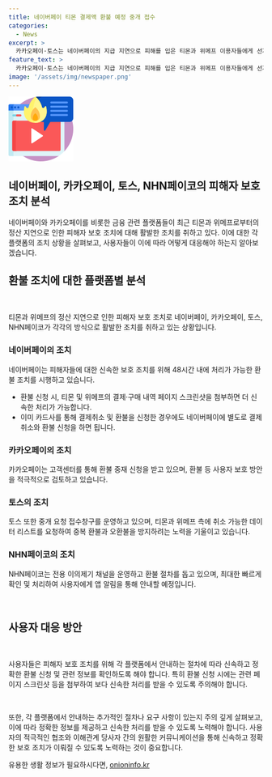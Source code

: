 ```yaml
---
title: 네이버페이 티몬 결제액 환불 예정 중개 접수
categories:
  - News
excerpt: >
  카카오페이·토스는 네이버페이의 지급 지연으로 피해를 입은 티몬과 위메프 이용자들에게 선지급 환불을 신청 받고, NHN페이코도 환불 절차를 도울 예정이다. 네이버페이와 NHN페이코는 환불 절차 안내에 대해 상세히 설명했으며, 카카오페이와 토스도 중재 신청과 중복 환불 방지에 주력하고 있다. 지불 방식에 따라 처리 기간이 상이하며, 결과는 앱 알림이나 메시지로 안내된다. 사전 확인 절차를 통해 중복 환불을 방지하고, 고객 보호 방안을 적극 검토 중이다.
feature_text: >
  카카오페이·토스는 네이버페이의 지급 지연으로 피해를 입은 티몬과 위메프 이용자들에게 선지급 환불을 신청 받고, NHN페이코도 환불 절차를 도울 예정이다. 네이버페이와 NHN페이코는 환불 절차 안내에 대해 상세히 설명했으며, 카카오페이와 토스도 중재 신청과 중복 환불 방지에 주력하고 있다. 지불 방식에 따라 처리 기간이 상이하며, 결과는 앱 알림이나 메시지로 안내된다. 사전 확인 절차를 통해 중복 환불을 방지하고, 고객 보호 방안을 적극 검토 중이다.
image: '/assets/img/newspaper.png'
---
```


<p><img src="/assets/img/news.png" alt="rentncar 속보" /></p>

<h2>네이버페이, 카카오페이, 토스, NHN페이코의 피해자 보호 조치 분석</h2>

<p data-ke-size="size16"></p>

<p>네이버페이와 카카오페이를 비롯한 금융 관련 플랫폼들이 최근 티몬과 위메프로부터의 정산 지연으로 인한 피해자 보호 조치에 대해 활발한 조치를 취하고 있다. 이에 대한 각 플랫폼의 조치 상황을 살펴보고, 사용자들이 이에 따라 어떻게 대응해야 하는지 알아보겠습니다.</p>

<h2 data-ke-size="size26">환불 조치에 대한 플랫폼별 분석</h2>

<p data-ke-size="size16">&nbsp;</p>

<p>티몬과 위메프의 정산 지연으로 인한 피해자 보호 조치로 네이버페이, 카카오페이, 토스, NHN페이코가 각각의 방식으로 활발한 조치를 취하고 있는 상황입니다.</p>

<h3>네이버페이의 조치</h3>

<p data-ke-size="size16">네이버페이는 피해자들에 대한 신속한 보호 조치를 위해 48시간 내에 처리가 가능한 환불 조치를 시행하고 있습니다.</p>

<ul>
  <li>환불 신청 시, 티몬 및 위메프의 결제·구매 내역 페이지 스크린샷을 첨부하면 더 신속한 처리가 가능합니다.</li>
  <li>이미 카드사를 통해 결제취소 및 환불을 신청한 경우에도 네이버페이에 별도로 결제취소와 환불 신청을 하면 됩니다.</li>
</ul>

<h3>카카오페이의 조치</h3>

<p data-ke-size="size16">카카오페이는 고객센터를 통해 환불 중재 신청을 받고 있으며, 환불 등 사용자 보호 방안을 적극적으로 검토하고 있습니다.</p>

<h3>토스의 조치</h3>

<p data-ke-size="size16">토스 또한 중개 요청 접수창구를 운영하고 있으며, 티몬과 위메프 측에 취소 가능한 데이터 리스트를 요청하여 중복 환불과 오환불을 방지하려는 노력을 기울이고 있습니다.</p>

<h3>NHN페이코의 조치</h3>

<p data-ke-size="size16">NHN페이코는 전용 이의제기 채널을 운영하고 환불 절차를 돕고 있으며, 최대한 빠르게 확인 및 처리하여 사용자에게 앱 알림을 통해 안내할 예정입니다.</p>

<p data-ke-size="size16">&nbsp;</p>

<h2 data-ke-size="size26">사용자 대응 방안</h2>

<p data-ke-size="size16">&nbsp;</p>

<p>사용자들은 피해자 보호 조치를 위해 각 플랫폼에서 안내하는 절차에 따라 신속하고 정확한 환불 신청 및 관련 정보를 확인하도록 해야 합니다. 특히 환불 신청 시에는 관련 페이지 스크린샷 등을 첨부하여 보다 신속한 처리를 받을 수 있도록 주의해야 합니다.</p>

<p data-ke-size="size16">&nbsp;</p>

<p>또한, 각 플랫폼에서 안내하는 추가적인 절차나 요구 사항이 있는지 주의 깊게 살펴보고, 이에 따라 정확한 정보를 제공하고 신속한 처리를 받을 수 있도록 노력해야 합니다. 사용자의 적극적인 협조와 이해관계 당사자 간의 원활한 커뮤니케이션을 통해 신속하고 정확한 보호 조치가 이뤄질 수 있도록 노력하는 것이 중요합니다.</p>
유용한 생활 정보가 필요하시다면, <a href="https://onioninfo.kr" rel="dofollow">onioninfo.kr</a>



